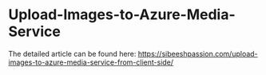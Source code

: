 # Upload-Images-to-Azure-Media-Service
The detailed article can be found here: https://sibeeshpassion.com/upload-images-to-azure-media-service-from-client-side/

